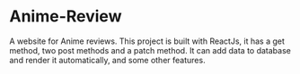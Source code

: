 # Anime-Review
A website for Anime reviews.
This project is built with ReactJs, it has a get method, two post methods and a patch method.
It can add data to database and render it automatically, and some other features.

